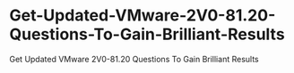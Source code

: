 # Get-Updated-VMware-2V0-81.20-Questions-To-Gain-Brilliant-Results
Get Updated VMware 2V0-81.20 Questions To Gain Brilliant Results
